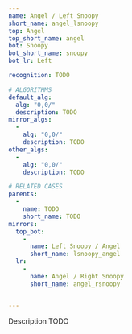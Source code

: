 ```yaml
---
name: Angel / Left Snoopy
short_name: angel_lsnoopy
top: Angel
top_short_name: angel
bot: Snoopy
bot_short_name: snoopy
bot_lr: Left

recognition: TODO

# ALGORITHMS
default_alg:
  alg: "0,0/"
  description: TODO
mirror_algs:
  -
    alg: "0,0/"
    description: TODO
other_algs:
  -
    alg: "0,0/"
    description: TODO

# RELATED CASES
parents:
  -
    name: TODO
    short_name: TODO
mirrors:
  top_bot:
    -
      name: Left Snoopy / Angel
      short_name: lsnoopy_angel
  lr:
    -
      name: Angel / Right Snoopy
      short_name: angel_rsnoopy


---
```


Description TODO

